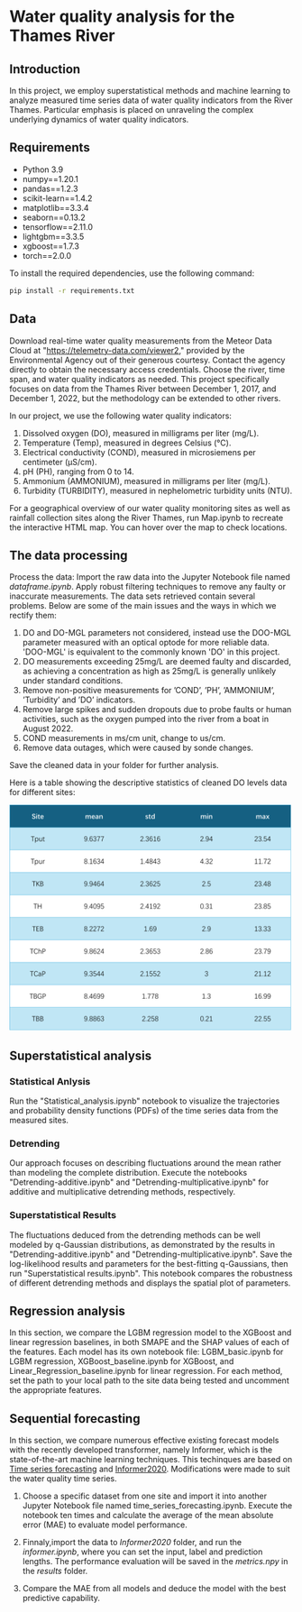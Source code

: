 # Water quality analysis for the Thames River

## Introduction
In this project, we employ superstatistical methods and machine learning to analyze measured time series data of water quality indicators from the River Thames. Particular emphasis is placed on unraveling the complex underlying dynamics of water quality indicators.

## Requirements
* Python 3.9
* numpy==1.20.1
* pandas==1.2.3
* scikit-learn==1.4.2
* matplotlib==3.3.4
* seaborn==0.13.2
* tensorflow==2.11.0
* lightgbm==3.3.5
* xgboost==1.7.3
* torch==2.0.0

To install the required dependencies, use the following command:
```bash
pip install -r requirements.txt
```

## Data
Download real-time water quality measurements from the Meteor Data Cloud at "https://telemetry-data.com/viewer2," provided by the Environmental Agency out of their generous courtesy. Contact the agency directly to obtain the necessary access credentials. Choose the river, time span, and water quality indicators as needed. This project specifically focuses on data from the Thames River between December 1, 2017, and December 1, 2022, but the methodology can be extended to other rivers.

In our project, we use the following water quality indicators:

1. Dissolved oxygen (DO), measured in milligrams per liter (mg/L).
2. Temperature (Temp), measured in degrees Celsius (°C).
3. Electrical conductivity (COND), measured in microsiemens per centimeter (μS/cm).
4. pH (PH), ranging from 0 to 14.
5. Ammonium (AMMONIUM), measured in milligrams per liter (mg/L).
6. Turbidity (TURBIDITY), measured in nephelometric turbidity units (NTU).

For a geographical overview of our water quality monitoring sites as well as rainfall collection sites along the River Thames, run Map.ipynb to recreate the interactive HTML map. You can hover over the map to check locations.

## The data processing
Process the data: Import the raw data into the Jupyter Notebook file named *dataframe.ipynb*. Apply robust filtering techniques to remove any faulty or inaccurate measurements. 
The data sets retrieved contain several problems. Below are some of the main issues and the ways in which we rectify them:
1. DO and DO-MGL parameters not considered, instead use the DOO-MGL parameter measured with an optical optode for more reliable data. 'DOO-MGL' is equivalent to the commonly known 'DO' in this project.
1. DO measurements exceeding 25mg/L are deemed faulty and discarded, as achieving a concentration as high as 25mg/L is generally unlikely under standard conditions.
2. Remove non-positive measurements for ’COND’, ’PH’, ’AMMONIUM’, ’Turbidity’ and ’DO’ indicators.
3. Remove large spikes and sudden dropouts due to probe faults or human activities, such as the
oxygen pumped into the river from a boat in August 2022.
4. COND measurements in ms/cm unit, change to us/cm.
5. Remove data outages, which were caused by sonde changes.

Save the cleaned data in your folder for further analysis.

Here is a table showing the descriptive statistics of cleaned DO levels data for different sites:

<img src="https://github.com/hurst0415/Water-quality-analysis-for-the-Thames-River/blob/main/stats.png?raw=true" alt="Descriptive Statistics" width="500" height="400">

## Superstatistical analysis
### Statistical Anlysis
Run the "Statistical_analysis.ipynb" notebook to visualize the trajectories and probability density functions (PDFs) of the time series data from the measured sites.

### Detrending
Our approach focuses on describing fluctuations around the mean rather than modeling the complete distribution. Execute the notebooks "Detrending-additive.ipynb" and "Detrending-multiplicative.ipynb" for additive and multiplicative detrending methods, respectively.

### Superstatistical Results
The fluctuations deduced from the detrending methods can be well modeled by q-Gaussian distributions, as demonstrated by the results in "Detrending-additive.ipynb" and "Detrending-multiplicative.ipynb". Save the log-likelihood results and parameters for the best-fitting q-Gaussians, then run "Superstatistical results.ipynb". This notebook compares the robustness of different detrending methods and displays the spatial plot of parameters.


## Regression analysis

In this section, we compare the LGBM regression model to the XGBoost and linear regression baselines, in both SMAPE and the SHAP values of each of the features. Each model has its own notebook file: LGBM_basic.ipynb for LGBM regression, XGBoost_baseline.ipynb for XGBoost, and Linear_Regression_baseline.ipynb for linear regression. For each method, set the path to your local path to the site data being tested and uncomment the appropriate features.



## Sequential forecasting 

In this section, we compare numerous effective existing forecast models with the recently developed transformer, namely Informer, which is the state-of-the-art machine learning techniques. This techinques are based on [Time series forecasting](https://github.com/tensorflow/docs/blob/master/site/en/tutorials/structured_data/time_series.ipynb) and [Informer2020](https://github.com/zhouhaoyi/Informer2020). Modifications were made to suit the water quality time series.

1. Choose a specific dataset from one site and import it into another Jupyter Notebook file named time_series_forecasting.ipynb. Execute the notebook ten times and calculate the average of the mean absolute error (MAE) to evaluate model performance.
   
2. Finnaly,import the data to *Informer2020* folder, and run the *informer.ipynb*, where you can set the input, label and prediction lengths. The performance evaluation will be saved in the *metrics.npy* in the *results* folder.

3. Compare the MAE from all models and deduce the model with the best predictive capability.

